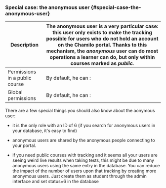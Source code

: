 ### Special case: the anonymous user {#special-case-the-anonymous-user}

| Description | The anonymous user is a very particular case: this user only exists to make the tracking possible for users who do not hold an account on the Chamilo portal. Thanks to this mechanism, the _anonymous_ user can do most operations a learner can do, but only within courses marked as _public._ |
| --- | --- |
| Permissions in a public course | By default, he can : |
| Global permissions | By default, he can : |

There are a few special things you should also know about the aonymous user:

- it is the only role with an ID of 6 (if you search for anonymous users in your database, it&#039;s easy to find)

- anonymous users are shared by the anonymous people connecting to your portal.

- if you need public courses with tracking and it seems all your users are seeing weird live results when taking tests, this might be due to many anonymous users using the same entry in the database. You can reduce the impact of the number of users upon that tracking by creating more anonymous users. Just create them as student through the admin interface and set status=6 in the database